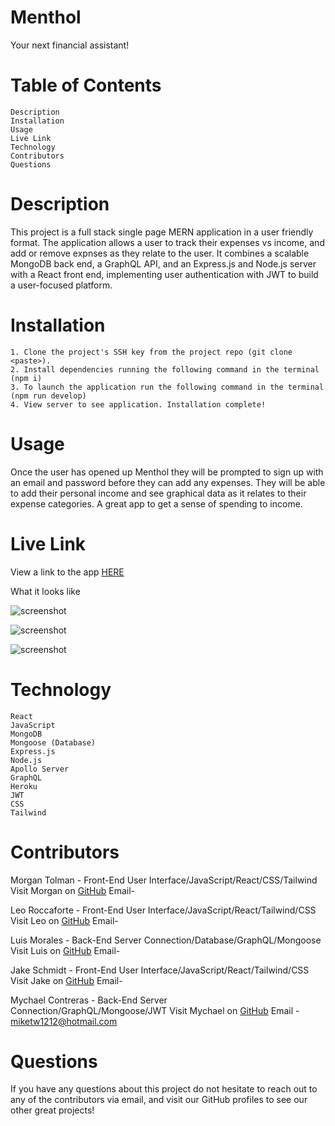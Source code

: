 # Menthol

Your next financial assistant!

# Table of Contents

    Description
    Installation
    Usage
    Live Link
    Technology
    Contributors
    Questions

# Description 

This project is a full stack single page MERN application in a user friendly format. The application allows a user to track their expenses vs income, and add or remove expnses as they relate to the user. It combines a scalable MongoDB back end, a GraphQL API, and an Express.js and Node.js server with a React front end, implementing user authentication with JWT to build a user-focused platform. 

# Installation 

    1. Clone the project's SSH key from the project repo (git clone <paste>).
    2. Install dependencies running the following command in the terminal (npm i)
    3. To launch the application run the following command in the terminal (npm run develop)
    4. View server to see application. Installation complete!

# Usage 

Once the user has opened up Menthol they will be prompted to sign up with an email and password before they can add any expenses. They will be able to add their personal income and see graphical data as it relates to their expense categories. A great app to get a sense of spending to income. 

# Live Link

View a link to the app [HERE]()

What it looks like

![screenshot]()

![screenshot]()

![screenshot]()

# Technology

    React
    JavaScript
    MongoDB
    Mongoose (Database)
    Express.js
    Node.js
    Apollo Server
    GraphQL
    Heroku
    JWT
    CSS 
    Tailwind

# Contributors

Morgan Tolman -  Front-End User Interface/JavaScript/React/CSS/Tailwind
Visit Morgan on [GitHub](https://github.com/unheardof77)
Email- 

Leo Roccaforte -  Front-End User Interface/JavaScript/React/Tailwind/CSS
Visit Leo on [GitHub](https://github.com/LeoRocca40)
Email- 

Luis Morales - Back-End Server Connection/Database/GraphQL/Mongoose
Visit Luis on [GitHub](https://github.com/FunnyLookingFish)
Email- 

Jake Schmidt -  Front-End User Interface/JavaScript/React/Tailwind/CSS
Visit Jake on [GitHub](https://github.com/jr213)
Email- 

Mychael Contreras - Back-End Server Connection/GraphQL/Mongoose/JWT
Visit Mychael on [GitHub](https://github.com/MychaelC)
Email - miketw1212@hotmail.com

# Questions 

If you have any questions about this project do not hesitate to reach out to any of the contributors via email, and visit our GitHub profiles to see our other great projects!

